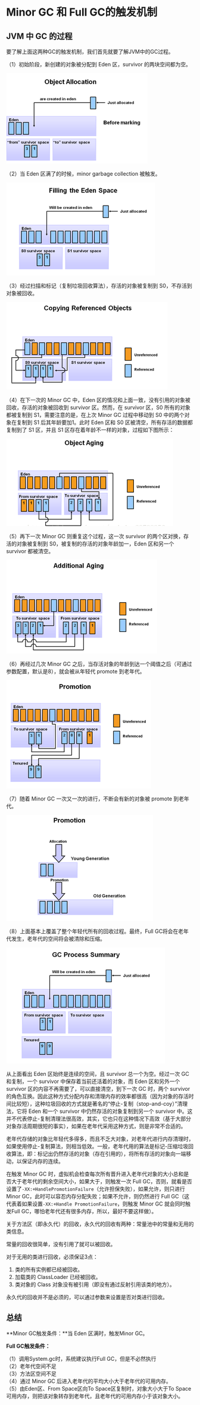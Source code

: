 # Minor GC 和 Full GC的触发机制

## JVM 中 GC 的过程

要了解上面这两种GC的触发机制，我们首先就要了解JVM中的GC过程。

（1）初始阶段，新创建的对象被分配到 Eden 区，survivor  的两块空间都为空。

![img](images/20180521095433357.png)

（2）当 Eden 区满了的时候，minor garbage collection 被触发。

![img](images/20180521095520917.png)

（3）经过扫描和标记（复制垃圾回收算法），存活的对象被复制到 S0，不存活到对象被回收。

![img](images/20180521095559815.png)

（4）在下一次的 Minor GC 中，Eden 区的情况和上面一致，没有引用的对象被回收，存活的对象被回收到 survivor 区。然而，在 survivor 区，S0 所有的对象都被复制到 S1，需要注意的是，在上次 Minor GC 过程中移动到 S0 中的两个对象在复制到 S1 后其年龄要加1。此时 Eden 区和 S0 区被清空，所有存活的数据都复制到了 S1 区，并且 S1 区存在着年龄不一样的对象，过程如下图所示：

![img](images/20180521095718810.png)

（5）再下一次 Minor GC 则重复这个过程，这一次 survivor 的两个区对换，存活的对象被复制到 S0，被复制的存活的对象年龄加一，Eden 区和另一个 survivor 都被清空。

![img](images/20180521095822623.png)

（6）再经过几次 Minor GC 之后，当存活对象的年龄到达一个阈值之后（可通过参数配置，默认是8），就会被从年轻代 promote 到老年代。

![img](images/20180521095937673.png)

（7）随着 Minor GC 一次又一次的进行，不断会有新的对象被 promote 到老年代。

![img](images/20180521100017139.png)

（8）上面基本上覆盖了整个年轻代所有的回收过程。最终，Full GC将会在老年代发生，老年代的空间将会被清除和压缩。

![img](images/20180521100044452.png)

从上面看出 Eden 区始终是连续的空间，且 survivor 总一个为空。经过一次 GC 和复制，一个 survivor 中保存着当前还活着的对象，而 Eden 区和另外一个 survivor 区的内容不再需要了，可以直接清空，到下一次 GC 时，两个 survivor 的角色互换。因此这种方式分配内存和清理内存的效率都很高（因为对象的存活时间比较短），这种垃圾回收的方式就是著名的“停止-复制（stop-and-coy）”清理法，它将 Eden 和一个 survivor 中仍然存活的对象复制到另一个 survivor 中。这并不代表停止-复制清理法很高效，其实，它也只在这种情况下高效（基于大部分对象存活周期很短的事实），如果在老年代采用这种方式，则是非常不合适的。

老年代存储的对象比年轻代多得多，而且不乏大对象，对老年代进行内存清理时，如果使用停止-复制算法，则相当低效。一般，老年代用的算法是标记-压缩垃圾回收算法，即：标记出仍然存活的对象（存在引用的），将所有存活的对象向一端移动，以保证内存的连续。

在触发 Minor GC 时，虚拟机会检查每次所有晋升进入老年代对象的大小总和是否大于老年代的剩余空间大小，如果大于，则触发一次 Full GC，否则，就看是否设置了`-XX:+HandlePromotionFailure`（允许担保失败），如果允许，则只进行 Minor GC，此时可以容忍内存分配失败；如果不允许，则仍然进行 Full GC（这代表着如果设置`-XX:+Handle PromotionFailure`，则触发 Minor GC 就会同时触发Full GC，哪怕老年代还有很多内存，所以，最好不要这样做）。

关于方法区（即永久代）的回收，永久代的回收有两种：常量池中的常量和无用的类信息。

常量的回收很简单，没有引用了就可以被回收。

对于无用的类进行回收，必须保证3点：

1. 类的所有实例都已经被回收。
2. 加载类的 ClassLoader 已经被回收。
3. 类对象的 Class 对象没有被引用（即没有通过反射引用该类的地方）。

永久代的回收并不是必须的，可以通过参数来设置是否对类进行回收。

## 总结

**Minor GC触发条件：**当 Eden 区满时，触发Minor GC。

**Full GC触发条件：**

（1）调用System.gc时，系统建议执行Full GC，但是不必然执行  
（2）老年代空间不足  
（3）方法区空间不足  
（4）通过 Minor GC 后进入老年代的平均大小大于老年代的可用内存。  
（5）由Eden区、From Space区向To Space区复制时，对象大小大于To Space可用内存，则把该对象转存到老年代，且老年代的可用内存小于该对象大小。

